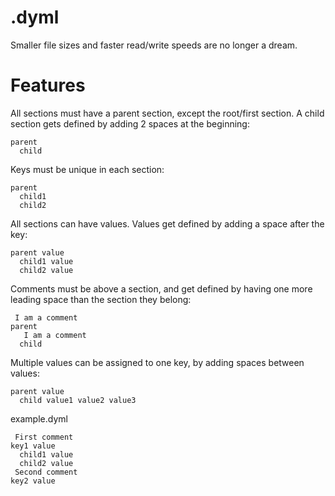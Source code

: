 # .dyml
Smaller file sizes and faster read/write speeds are no longer a dream.

# Features

All sections must have a parent section, except the root/first section. A child section gets defined by adding 2 spaces at the beginning:
```dyml
parent
  child
```
Keys must be unique in each section:
```dyml
parent
  child1
  child2
```
All sections can have values. Values get defined by adding a space after the key:
```dyml
parent value
  child1 value
  child2 value
```
Comments must be above a section, and get defined by having one more leading space than the section they belong:
```dyml
 I am a comment
parent
   I am a comment
  child
```
Multiple values can be assigned to one key, by adding spaces between values:
```dyml
parent value
  child value1 value2 value3
```

example.dyml
```dyml
 First comment
key1 value
  child1 value
  child2 value
 Second comment
key2 value
```
